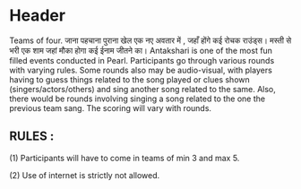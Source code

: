 <!-- TITLE: Antakshari -->
<!-- SUBTITLE: A quick summary of Antakshari -->

# Header
Teams of four.
जाना पहचाना पुराना खेल एक नए अवतार में , जहाँ होंगे कई रोचक राउंड्स। मस्ती से भरी एक शाम जहां मौका होगा कई ईनाम जीतने का। Antakshari is one of the most fun filled events conducted in Pearl. Participants go through various rounds with varying rules. Some rounds also may be audio-visual, with players having to guess things related to the song played or clues shown (singers/actors/others) and sing another song related to the same. Also, there would be rounds involving singing a song related to the one the previous team sang. The scoring will vary with rounds.

## RULES :

(1) Participants will have to come in teams of min 3 and max 5.

(2) Use of internet is strictly not allowed.